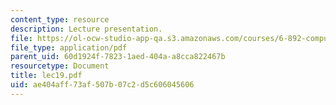 ```yaml
---
content_type: resource
description: Lecture presentation.
file: https://ol-ocw-studio-app-qa.s3.amazonaws.com/courses/6-892-computational-models-of-discourse-spring-2004/ae404aff73af507b07c2d5c606045606_lec19.pdf
file_type: application/pdf
parent_uid: 60d1924f-7823-1aed-404a-a8cca822467b
resourcetype: Document
title: lec19.pdf
uid: ae404aff-73af-507b-07c2-d5c606045606
---
```

